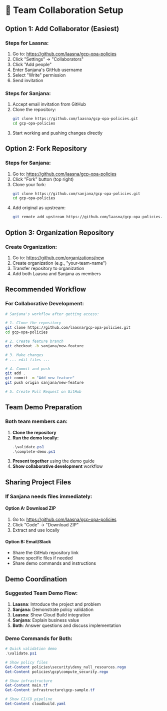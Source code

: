 # 👥 Team Collaboration Setup

## Option 1: Add Collaborator (Easiest)

### Steps for Laasna:
1. Go to: https://github.com/laasna/gcp-opa-policies
2. Click "Settings" → "Collaborators"
3. Click "Add people"
4. Enter Sanjana's GitHub username
5. Select "Write" permission
6. Send invitation

### Steps for Sanjana:
1. Accept email invitation from GitHub
2. Clone the repository:
   ```bash
   git clone https://github.com/laasna/gcp-opa-policies.git
   cd gcp-opa-policies
   ```
3. Start working and pushing changes directly

## Option 2: Fork Repository

### Steps for Sanjana:
1. Go to: https://github.com/laasna/gcp-opa-policies
2. Click "Fork" button (top right)
3. Clone your fork:
   ```bash
   git clone https://github.com/sanjana/gcp-opa-policies.git
   cd gcp-opa-policies
   ```
4. Add original as upstream:
   ```bash
   git remote add upstream https://github.com/laasna/gcp-opa-policies.git
   ```

## Option 3: Organization Repository

### Create Organization:
1. Go to: https://github.com/organizations/new
2. Create organization (e.g., "your-team-name")
3. Transfer repository to organization
4. Add both Laasna and Sanjana as members

## Recommended Workflow

### For Collaborative Development:
```bash
# Sanjana's workflow after getting access:

# 1. Clone the repository
git clone https://github.com/laasna/gcp-opa-policies.git
cd gcp-opa-policies

# 2. Create feature branch
git checkout -b sanjana/new-feature

# 3. Make changes
# ... edit files ...

# 4. Commit and push
git add .
git commit -m "Add new feature"
git push origin sanjana/new-feature

# 5. Create Pull Request on GitHub
```

## Team Demo Preparation

### Both team members can:
1. **Clone the repository**
2. **Run the demo locally:**
   ```powershell
   .\validate.ps1
   .\complete-demo.ps1
   ```
3. **Present together** using the demo guide
4. **Show collaborative development** workflow

## Sharing Project Files

### If Sanjana needs files immediately:

#### Option A: Download ZIP
1. Go to: https://github.com/laasna/gcp-opa-policies
2. Click "Code" → "Download ZIP"
3. Extract and use locally

#### Option B: Email/Slack
- Share the GitHub repository link
- Share specific files if needed
- Share demo commands and instructions

## Demo Coordination

### Suggested Team Demo Flow:
1. **Laasna**: Introduce the project and problem
2. **Sanjana**: Demonstrate policy validation
3. **Laasna**: Show Cloud Build integration
4. **Sanjana**: Explain business value
5. **Both**: Answer questions and discuss implementation

### Demo Commands for Both:
```powershell
# Quick validation demo
.\validate.ps1

# Show policy files
Get-Content policies\security\deny_null_resources.rego
Get-Content policies\gcp\compute_security.rego

# Show infrastructure
Get-Content main.tf
Get-Content infrastructure\gcp-sample.tf

# Show CI/CD pipeline
Get-Content cloudbuild.yaml
```